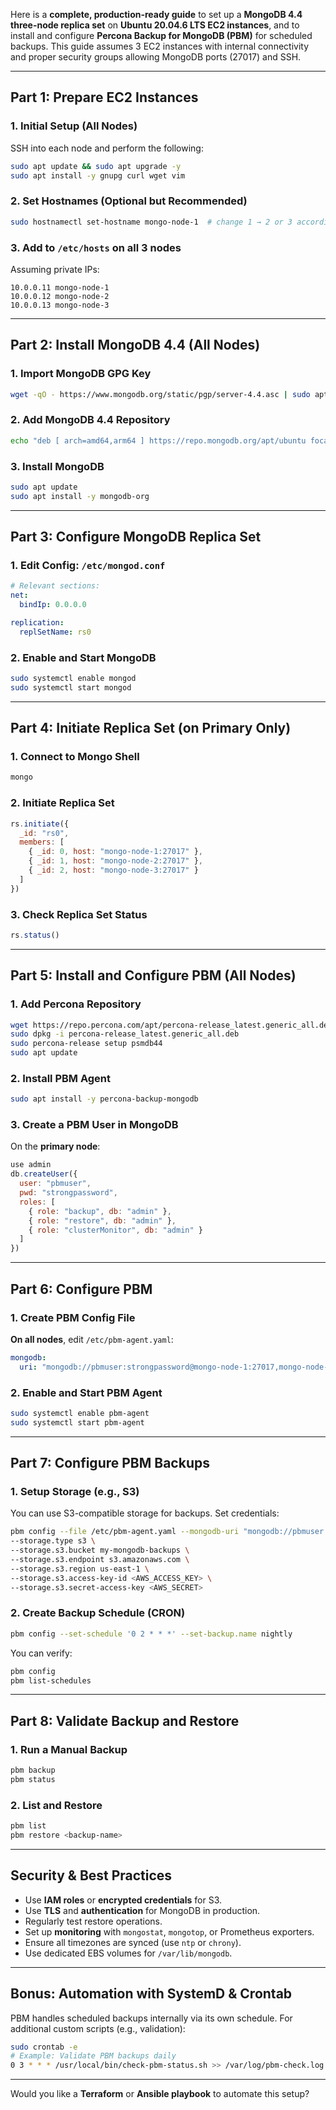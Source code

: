 Here is a **complete, production-ready guide** to set up a **MongoDB 4.4 three-node replica set** on **Ubuntu 20.04.6 LTS EC2 instances**, and to install and configure **Percona Backup for MongoDB (PBM)** for scheduled backups. This guide assumes 3 EC2 instances with internal connectivity and proper security groups allowing MongoDB ports (27017) and SSH.

---

## **Part 1: Prepare EC2 Instances**

### **1. Initial Setup (All Nodes)**

SSH into each node and perform the following:

```bash
sudo apt update && sudo apt upgrade -y
sudo apt install -y gnupg curl wget vim
```

### **2. Set Hostnames (Optional but Recommended)**

```bash
sudo hostnamectl set-hostname mongo-node-1  # change 1 → 2 or 3 accordingly
```

### **3. Add to `/etc/hosts` on all 3 nodes**

Assuming private IPs:

```
10.0.0.11 mongo-node-1
10.0.0.12 mongo-node-2
10.0.0.13 mongo-node-3
```

---

## **Part 2: Install MongoDB 4.4 (All Nodes)**

### **1. Import MongoDB GPG Key**

```bash
wget -qO - https://www.mongodb.org/static/pgp/server-4.4.asc | sudo apt-key add -
```

### **2. Add MongoDB 4.4 Repository**

```bash
echo "deb [ arch=amd64,arm64 ] https://repo.mongodb.org/apt/ubuntu focal/mongodb-org/4.4 multiverse" | sudo tee /etc/apt/sources.list.d/mongodb-org-4.4.list
```

### **3. Install MongoDB**

```bash
sudo apt update
sudo apt install -y mongodb-org
```

---

## **Part 3: Configure MongoDB Replica Set**

### **1. Edit Config: `/etc/mongod.conf`**

```yaml
# Relevant sections:
net:
  bindIp: 0.0.0.0

replication:
  replSetName: rs0
```

### **2. Enable and Start MongoDB**

```bash
sudo systemctl enable mongod
sudo systemctl start mongod
```

---

## **Part 4: Initiate Replica Set (on Primary Only)**

### **1. Connect to Mongo Shell**

```bash
mongo
```

### **2. Initiate Replica Set**

```js
rs.initiate({
  _id: "rs0",
  members: [
    { _id: 0, host: "mongo-node-1:27017" },
    { _id: 1, host: "mongo-node-2:27017" },
    { _id: 2, host: "mongo-node-3:27017" }
  ]
})
```

### **3. Check Replica Set Status**

```js
rs.status()
```

---

## **Part 5: Install and Configure PBM (All Nodes)**

### **1. Add Percona Repository**

```bash
wget https://repo.percona.com/apt/percona-release_latest.generic_all.deb
sudo dpkg -i percona-release_latest.generic_all.deb
sudo percona-release setup psmdb44
sudo apt update
```

### **2. Install PBM Agent**

```bash
sudo apt install -y percona-backup-mongodb
```

### **3. Create a PBM User in MongoDB**

On the **primary node**:

```js
use admin
db.createUser({
  user: "pbmuser",
  pwd: "strongpassword",
  roles: [
    { role: "backup", db: "admin" },
    { role: "restore", db: "admin" },
    { role: "clusterMonitor", db: "admin" }
  ]
})
```

---

## **Part 6: Configure PBM**

### **1. Create PBM Config File**

**On all nodes**, edit `/etc/pbm-agent.yaml`:

```yaml
mongodb:
  uri: "mongodb://pbmuser:strongpassword@mongo-node-1:27017,mongo-node-2:27017,mongo-node-3:27017/?replicaSet=rs0"
```

### **2. Enable and Start PBM Agent**

```bash
sudo systemctl enable pbm-agent
sudo systemctl start pbm-agent
```

---

## **Part 7: Configure PBM Backups**

### **1. Setup Storage (e.g., S3)**

You can use S3-compatible storage for backups. Set credentials:

```bash
pbm config --file /etc/pbm-agent.yaml --mongodb-uri "mongodb://pbmuser:strongpassword@mongo-node-1:27017/?replicaSet=rs0" \
--storage.type s3 \
--storage.s3.bucket my-mongodb-backups \
--storage.s3.endpoint s3.amazonaws.com \
--storage.s3.region us-east-1 \
--storage.s3.access-key-id <AWS_ACCESS_KEY> \
--storage.s3.secret-access-key <AWS_SECRET>
```

### **2. Create Backup Schedule (CRON)**

```bash
pbm config --set-schedule '0 2 * * *' --set-backup.name nightly
```

You can verify:

```bash
pbm config
pbm list-schedules
```

---

## **Part 8: Validate Backup and Restore**

### **1. Run a Manual Backup**

```bash
pbm backup
pbm status
```

### **2. List and Restore**

```bash
pbm list
pbm restore <backup-name>
```

---

## **Security & Best Practices**

* Use **IAM roles** or **encrypted credentials** for S3.
* Use **TLS** and **authentication** for MongoDB in production.
* Regularly test restore operations.
* Set up **monitoring** with `mongostat`, `mongotop`, or Prometheus exporters.
* Ensure all timezones are synced (use `ntp` or `chrony`).
* Use dedicated EBS volumes for `/var/lib/mongodb`.

---

## **Bonus: Automation with SystemD & Crontab**

PBM handles scheduled backups internally via its own schedule. For additional custom scripts (e.g., validation):

```bash
sudo crontab -e
# Example: Validate PBM backups daily
0 3 * * * /usr/local/bin/check-pbm-status.sh >> /var/log/pbm-check.log 2>&1
```

---

Would you like a **Terraform** or **Ansible playbook** to automate this setup?
